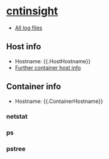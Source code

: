 # [cntinsight ](https://github.com/zaunerc/cntinsight)

* [All log files](log)

## Host info

* Hostname: {{.HostHostname}}
* [Further container host info](hostinfo)

## Container info

* Hostname: {{.ContainerHostname}}

### netstat

### ps

### pstree


